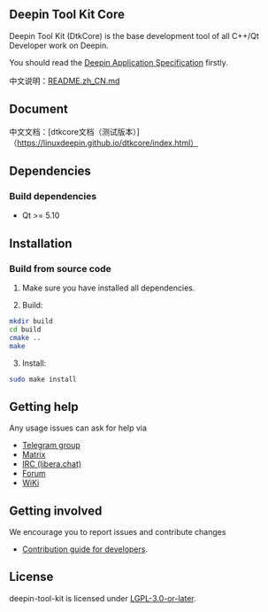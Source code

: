 ## Deepin Tool Kit Core

Deepin Tool Kit (DtkCore) is the base development tool of all C++/Qt Developer work on Deepin.

You should read the <a href=docs/Specification.md>Deepin Application Specification</a> firstly.

中文说明：[README.zh_CN.md](./README.zh_CN.md)

## Document

中文文档：[dtkcore文档（测试版本）]（https://linuxdeepin.github.io/dtkcore/index.html）

## Dependencies

### Build dependencies

* Qt >= 5.10

## Installation

### Build from source code

1. Make sure you have installed all dependencies.

2. Build:

```bash
mkdir build
cd build
cmake ..
make
```

3. Install:

```bash
sudo make install
```

## Getting help

Any usage issues can ask for help via

* [Telegram group](https://t.me/deepin)
* [Matrix](https://matrix.to/#/#deepin-community:matrix.org)
* [IRC (libera.chat)](https://web.libera.chat/#deepin-community)
* [Forum](https://bbs.deepin.org)
* [WiKi](https://wiki.deepin.org/)

## Getting involved

We encourage you to report issues and contribute changes

* [Contribution guide for developers](https://github.com/linuxdeepin/developer-center/wiki/Contribution-Guidelines-for-Developers-en).

## License

deepin-tool-kit is licensed under [LGPL-3.0-or-later](LICENSE).
